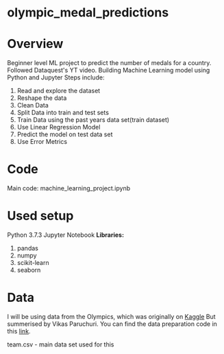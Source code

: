 # olympic_medal_predictions
# Overview
Beginner level ML project to predict the number of medals for a country. Followed Dataquest's YT video.
Building Machine Learning model using Python and Jupyter
Steps include: 
  1. Read and explore the dataset
  2. Reshape the data
  3. Clean Data
  4. Split Data into train and test sets
  5. Train Data using the past years data set(train dataset)
  6. Use Linear Regression Model
  7. Predict the model on test data set
  8. Use Error Metrics
# Code
Main code: machine_learning_project.ipynb

# Used setup
Python 3.7.3 
Jupyter Notebook
**Libraries:**
  1. pandas
  2. numpy
  3. scikit-learn
  4. seaborn

# Data
I will be using data from the Olympics, which was originally on [Kaggle]
But summerised by Vikas Paruchuri. You can find the data preparation code in this [link].

team.csv - main data set used for this




[Kaggle]: https://www.kaggle.com/datasets/heesoo37/120-years-of-olympic-history-athletes-and-results
[link]: https://github.com/dataquestio/project-walkthroughs/blob/master/beginner_ml/data_prep.ipynb
